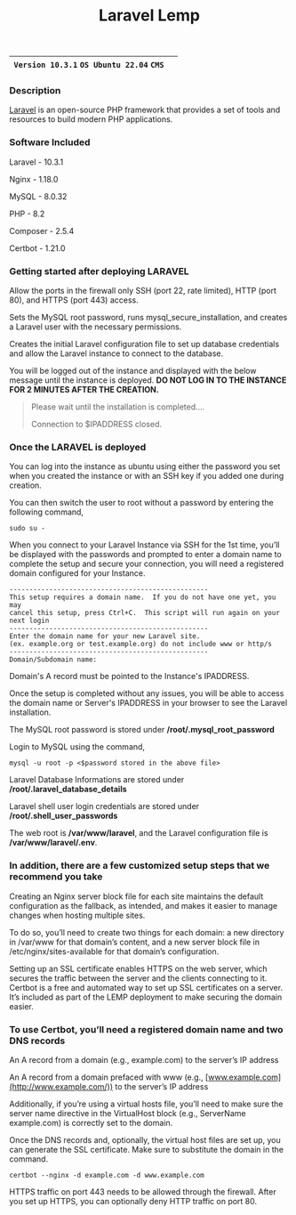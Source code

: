 ﻿---
title: Laravel Lemp
sidebar_label: Laravel Lemp
---

|**`Version 10.3.1` `OS Ubuntu 22.04` `CMS`**|  |
|--------------------------------------------|--|


### Description

[Laravel](https://laravel.com/) is an open-source PHP framework that provides a set of tools and resources to build modern PHP applications.

### Software Included

Laravel - 10.3.1

Nginx - 1.18.0

MySQL - 8.0.32

PHP - 8.2

Composer - 2.5.4

Certbot - 1.21.0

### Getting started after deploying LARAVEL

Allow the ports in the firewall only SSH (port 22, rate limited), HTTP (port 80), and HTTPS (port 443) access.

Sets the MySQL root password, runs mysql_secure_installation, and creates a Laravel user with the necessary permissions.

Creates the initial Laravel configuration file to set up database credentials and allow the Laravel instance to connect to the database.

You will be logged out of the instance and displayed with the below message until the instance is deployed.  **DO NOT LOG IN TO THE INSTANCE FOR 2 MINUTES AFTER THE CREATION.**

> Please wait until the installation is completed.... 
>
> Connection to $IPADDRESS closed.

### Once the LARAVEL is deployed

You can log into the instance as ubuntu using either the password you set when you created the instance or with an SSH key if you added one during creation.

You can then switch the user to root without a password by entering the following command,
~~~
sudo su -
~~~

When you connect to your Laravel Instance via SSH for the 1st time, you’ll be displayed with the passwords and prompted to enter a domain name to complete the setup and secure your connection, you will need a registered domain configured for your Instance.

```
--------------------------------------------------
This setup requires a domain name.  If you do not have one yet, you may
cancel this setup, press Ctrl+C.  This script will run again on your next login
--------------------------------------------------
Enter the domain name for your new Laravel site.
(ex. example.org or test.example.org) do not include www or http/s
--------------------------------------------------
Domain/Subdomain name:
```

Domain's A record must be pointed to the Instance's IPADDRESS.

Once the setup is completed without any issues, you will be able to access the domain name or Server's IPADDRESS in your browser to see the Laravel installation.

The MySQL root password is stored under  **/root/.mysql_root_password**

 Login to MySQL using the command,
 ~~~
 mysql -u root -p <$password stored in the above file>
 ~~~

Laravel Database Informations are stored under  **/root/.laravel_database_details**

Laravel shell user login credentials are stored under  **/root/.shell_user_passwords**

The web root is **/var/www/laravel**, and the Laravel configuration file is **/var/www/laravel/.env**.

### In addition, there are a few customized setup steps that we recommend you take

Creating an Nginx server block file for each site maintains the default configuration as the fallback, as intended, and makes it easier to manage changes when hosting multiple sites.

To do so, you’ll need to create two things for each domain: a new directory in /var/www for that domain’s content, and a new server block file in /etc/nginx/sites-available for that domain’s configuration.

Setting up an SSL certificate enables HTTPS on the web server, which secures the traffic between the server and the clients connecting to it. Certbot is a free and automated way to set up SSL certificates on a server. It’s included as part of the LEMP deployment to make securing the domain easier.

### To use Certbot, you’ll need a registered domain name and two DNS records

An A record from a domain (e.g., example.com) to the server’s IP address

An A record from a domain prefaced with www (e.g.,  [www.example.com](http://www.example.com/)) to the server’s IP address

Additionally, if you’re using a virtual hosts file, you’ll need to make sure the server name directive in the VirtualHost block (e.g., ServerName example.com) is correctly set to the domain.

Once the DNS records and, optionally, the virtual host files are set up, you can generate the SSL certificate. Make sure to substitute the domain in the command.

```
certbot --nginx -d example.com -d www.example.com
```

HTTPS traffic on port 443 needs to be allowed through the firewall. After you set up HTTPS, you can optionally deny HTTP traffic on port 80.

